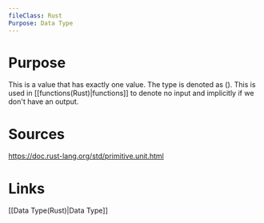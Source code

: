 ```yaml
---
fileClass: Rust
Purpose: Data Type
---
```

# Purpose
This is a value that has exactly one value. The type is denoted as (). This is used in [[functions(Rust)|functions]] to denote no input and implicitly if we don't have an output.

# Sources
https://doc.rust-lang.org/std/primitive.unit.html




# Links

[[Data Type(Rust)|Data Type]]



